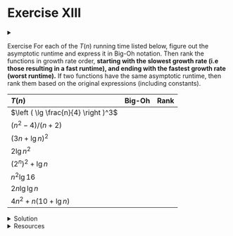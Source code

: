 # Exercise XIII

<div id="outcomes"><details><summary></summary>

* Rank asymptotic complexities from smallest to largest.

</details></div>


<span class="tag">Exercise</span> For each of the $T(n)$ running time listed below, figure out the asymptotic runtime and express it in Big-Oh notation. Then rank the functions in growth rate order, **starting with the slowest growth rate (i.e those resulting in a fast runtime), and ending with the fastest growth rate (worst runtime).** If two functions have the same asymptotic runtime, then rank them based on the original expressions (including constants).

| $T(n)$                               | Big-Oh | Rank |
| :----------------------------------- | ------ | ---- |
| $\left ( \lg \frac{n}{4} \right )^3$ |        |      |
| $(n^2-4)/(n+2)$                      |        |      |
| $\left ( 3n + \lg n \right )^2$      |        |      |
| $2 \lg n^2$                          |        |      |
| $\left ( 2^n \right )^2 + \lg n$     |        |      |
| $n^2 \lg 16$                         |        |      |
| $2n\lg\lg n$                         |        |      |
| $4n^2+n(10 + \lg n)$                 |        |      |


<details class="solution" data-release="Sep 20, 2023 17:00:00">
<summary>Solution</summary>

| $T(n)$                               | Big-Oh                                                       | Rank |
| :----------------------------------- | ------------------------------------------------------------ | :----: |
| $\left ( \lg \frac{n}{4} \right )^3$ | $\left ( \lg n - \lg 4 \right )^3 = \left ( \lg n - 2 \right )^3 \in \Omicron(\lg^3 n)$ | 2    |
| $(n^2-4)/(n+2)$                      | $(n-2)(n+2)/(n+2) \in \Omicron(n)$                                  | 3    |
| $\left ( 3n + \lg n \right )^2$      | $9n^2+\lg^2 n + 6n\lg n \in \Omicron(n^2)$                          | 7    |
| $2 \lg n^2$                          | $4 \lg n \in \Omicron(\lg n)$                                       | 1    |
| $\left ( 2^n \right )^2 + \lg n$     | $4^n+\lg n \in \Omicron(4^n)$                                       | 8    |
| $n^2 \lg 16$                         | $4n^2 \in \Omicron(n^2)$                                            | 5    |
| $2n\lg\lg n$                         | $\Omicron(n\lg\lg n)$                                               | 4    |
| $4n^2+n(10 + \lg n)$                 | $4n^2+10n+n\lg n \in \Omicron(n^2)$                                 | 6    |

</details>


<details class="resource">
<summary>Resources</summary>

[Logarithmic identities](https://en.wikipedia.org/wiki/Logarithm#Logarithmic_identities) are essential for solving the above exercise.

</details>
